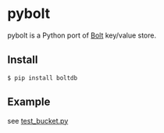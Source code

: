 # pybolt

pybolt is a Python port of [Bolt][bolt] key/value store.

[bolt]: https://github.com/boltdb/bolt


## Install

``` console
$ pip install boltdb
```


## Example

see [test\_bucket.py](./tests/test_bucket.py)
